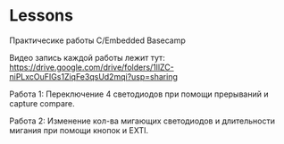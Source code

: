 # Lessons
Практичесике работы C/Embedded Basecamp

Видео запись каждой работы лежит тут: https://drive.google.com/drive/folders/1llZC-niPLxcOuFIGs1ZiqFe3qsUd2mqi?usp=sharing

Работа 1: Переключение 4 светодиодов при помощи прерываний и capture compare. 

Работа 2: Изменение кол-ва мигающих светодиодов и длительности мигания при помощи кнопок и EXTI.
